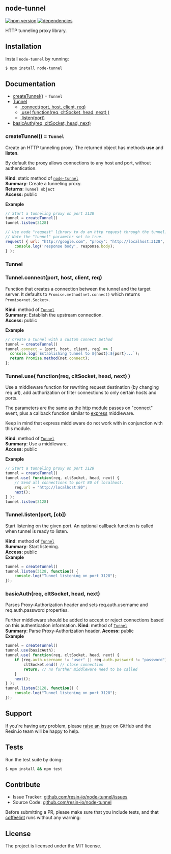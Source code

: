 node-tunnel
-----------

[![npm version](https://badge.fury.io/js/node-tunnel.svg)](http://npmjs.org/package/node-tunnel)
[![dependencies](https://david-dm.org/resin-io/node-tunnel.png)](https://david-dm.org/resin-io/node-tunnel.png)

HTTP tunneling proxy library.

Installation
------------

Install `node-tunnel` by running:

```sh
$ npm install node-tunnel
```

Documentation
-------------


* [createTunnel()](#create_tunnel) = <code>Tunnel</code>
* [Tunnel](#tunnel)
  * [.connect(port, host, client, req)](#tunnel.connect)
  * [.use( function(req, cltSocket, head, next) )](#tunnel.use)
  * [.listen(port)](#tunnel.listen)
* [basicAuth(req, cltSocket, head, next)](#basic_auth)

<a name="create_tunnel"></a>
### createTunnel() = <code>Tunnel</code>
Create an HTTP tunneling proxy. The returned object has methods **use** and **listen**.

By default the proxy allows connections to any host and port, without authentication.

**Kind**: static method of <code>[node-tunnel](#module_token)</code>  
**Summary**: Create a tunneling proxy.  
**Returns**: <code>Tunnel object</code>  
**Access:** public  

**Example**  
```js
// Start a tunneling proxy on port 3128
tunnel = createTunnel()
tunnel.listen(3128)

// Use node "request" library to do an http request through the tunnel.
// Note the "tunnel" parameter set to true.
request( { url: "http://google.com", "proxy": "http://localhost:3128", tunnel: true}, function( err, response ) {
	console.log('response body', response.body);
} );
```

<a name="tunnel"></a>
### Tunnel

<a name="tunnel.connect"></a>
### Tunnel.connect(port, host, client, req)
Function that creates a connection between the tunnel and the target server.
It defaults to `Promise.method(net.connect)` which returns `Promise<net.Socket>`.

**Kind**: method of <code>[Tunnel](#tunnel)</code>  
**Summary**: Establish the upstream connection.  
**Access:** public  

**Example**
```js
// Create a tunnel with a custom connect method
tunnel = createTunnel()
tunnel.connect = (port, host, client, req) => {
  console.log(`Establishing tunnel to ${host}:${port}...`);
  return Promise.method(net.connect);
};
```

<a name="tunnel.use"></a>
### Tunnel.use( function(req, cltSocket, head, next) ) 
Use a middleware function for rewriting request destination (by changing req.url),
add authorization or filter connections to only certain hosts and ports.

The parameters are the same as the [http](https://nodejs.org/api/http.html#http_event_connect) module passes on "connect" event,
plus a callback function similar to [express](http://expressjs.com) middleware.

Keep in mind that express middleware do not work with in conjunction with this module.

**Kind**: method of <code>[Tunnel](#tunnel)</code>  
**Summary**: Use a middleware.  
**Access:** public  

**Example**  
```js
// Start a tunneling proxy on port 3128
tunnel = createTunnel()
tunnel.use( function(req, cltSocket, head, next) {
	// Send all connections to port 80 of localhost.
	req.url = "http://localhost:80";
	next();
} );
tunnel.listen(3128)
```
<a name="tunnel.listen"></a>
### Tunnel.listen(port, [cb])
Start listening on the given port. An optional callback function is called when tunnel is ready to listen.

**Kind**: method of <code>[Tunnel](#tunnel)</code>  
**Summary**: Start listening.  
**Access:** public  
**Example**  
```js
tunnel = createTunnel()
tunnel.listen(3128, function() {
	console.log("Tunnel listening on port 3128");
});
```

<a name="basic_auth"></a>
### basicAuth(req, cltSocket, head, next)
Parses Proxy-Authorization header and sets req.auth.username and req.auth.password properties.

Further middleware should be added to accept or reject connections based on this authentication information.
**Kind**: method of <code>[Tunnel](#tunnel)</code>	
**Summary**: Parse Proxy-Authorization header.
**Access:** public  
**Example**  
```js
tunnel = createTunnel()
tunnel.use(basicAuth);
tunnel.use( function(req, cltSocket, head, next) {
	if (req.auth.username != "user" || req.auth.password != "password") {
		cltSocket.end() // close connection
		return; // no further middleware need to be called
	}
	next();
} );
tunnel.listen(3128, function() {
	console.log("Tunnel listening on port 3128");
});
```

Support
-------

If you're having any problem, please [raise an issue](https://github.com/resin-io/node-tunnel/issues/new) on GitHub and the Resin.io team will be happy to help.

Tests
-----

Run the test suite by doing:

```sh
$ npm install && npm test
```

Contribute
----------

- Issue Tracker: [github.com/resin-io/node-tunnel/issues](https://github.com/resin-io/node-tunnel/issues)
- Source Code: [github.com/resin-io/node-tunnel](https://github.com/resin-io/node-tunnel)

Before submitting a PR, please make sure that you include tests, and that [coffeelint](http://www.coffeelint.org/) runs without any warning:

License
-------

The project is licensed under the MIT license.
